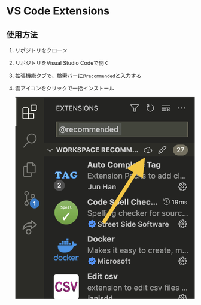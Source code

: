 # VS Code Extensions

## 使用方法

1. リポジトリをクローン

1. リポジトリをVisual Studio Codeで開く

1. 拡張機能タブで、検索バーに`@recommended`と入力する

1. 雲アイコンをクリックで一括インストール

   ![untitled](images/untitled.png)
